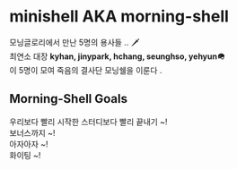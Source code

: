 # minishell AKA morning-shell
모닝글로리에서 만난 5명의 용사들 .. 🗡<br>
최연소 대장 **kyhan, jinypark, hchang, seunghso, yehyun🪖**<br>
이 5명이 모여 죽음의 결사단 모닝쉘을 이룬다 .

<h2>Morning-Shell Goals</h2>
우리보다 빨리 시작한 스터디보다 빨리 끝내기 ~!<br>
보너스까지 ~!<br>
아자아자 ~!<br>
화이팅 ~!
